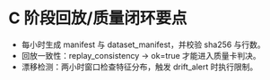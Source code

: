 # C 阶段回放/质量闭环要点
- 每小时生成 manifest 与 dataset_manifest，并校验 sha256 与行数。
- 回放一致性：replay_consistency -> ok=true 才能进入质量卡判决。
- 漂移检测：两小时窗口检查特征分布，触发 drift_alert 时执行限制。
